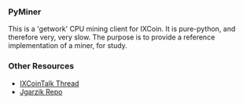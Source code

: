 ### PyMiner ###

This is a 'getwork' CPU mining client for IXCoin. It is pure-python, and therefore very, very slow.  The purpose is to provide a reference implementation of a miner, for study.

### Other Resources ###

- [IXCoinTalk Thread](https://ixcointalk.org/index.php?topic=3546.0)
- [Jgarzik Repo](https://github.com/jgarzik/pyminer)